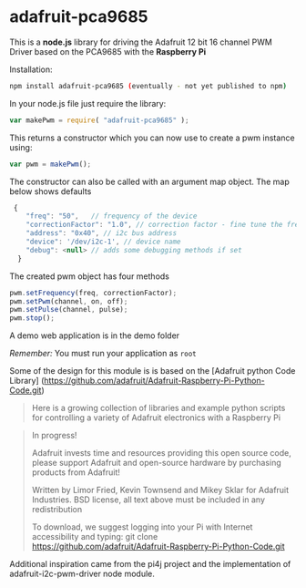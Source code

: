 adafruit-pca9685
==============

This is a **node.js** library for driving the Adafruit 12 bit 16 channel PWM Driver based on the PCA9685 with the **Raspberry Pi** 


Installation:

```sh
npm install adafruit-pca9685 (eventually - not yet published to npm)
```

In your node.js file just require the library:
```js
var makePwm = require( "adafruit-pca9685" );
```

This returns a constructor which you can now use to create a pwm instance using:
```js
var pwm = makePwm();
```
The constructor can also be called with an argument map object. The map below shows defaults

```js
 {
    "freq": "50",   // frequency of the device
    "correctionFactor": "1.0", // correction factor - fine tune the frequency 
    "address": "0x40", // i2c bus address
    "device": '/dev/i2c-1', // device name
    "debug": <null> // adds some debugging methods if set 
  }
```
The created pwm object has four methods
```js
pwm.setFrequency(freq, correctionFactor);
pwm.setPwm(channel, on, off);
pwm.setPulse(channel, pulse);
pwm.stop();
```

A demo web application is in the demo folder

*Remember:* You must run your application as `root` 

Some of the design for this module is is based on the [Adafruit python Code Library] 
(https://github.com/adafruit/Adafruit-Raspberry-Pi-Python-Code.git)

>  Here is a growing collection of libraries and example python scripts
>  for controlling a variety of Adafruit electronics with a Raspberry Pi
  
>  In progress!
>
>  Adafruit invests time and resources providing this open source code,
>  please support Adafruit and open-source hardware by purchasing
>  products from Adafruit!
>
>  Written by Limor Fried, Kevin Townsend and Mikey Sklar for Adafruit Industries.
>  BSD license, all text above must be included in any redistribution
>
>  To download, we suggest logging into your Pi with Internet accessibility and typing:
>  git clone https://github.com/adafruit/Adafruit-Raspberry-Pi-Python-Code.git

Additional inspiration came from the pi4j project and the implementation of adafruit-i2c-pwm-driver node module.


